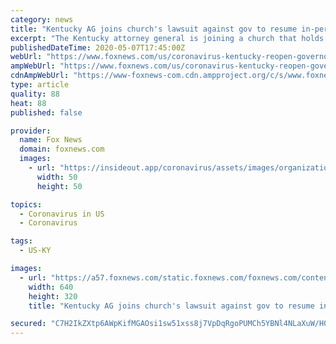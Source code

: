 ```yaml
---
category: news
title: "Kentucky AG joins church's lawsuit against gov to resume in-person services"
excerpt: "The Kentucky attorney general is joining a church that holds online and drive-in services in suing Gov. Andy Beshear over coronavirus orders that prohibit in-person services."
publishedDateTime: 2020-05-07T17:45:00Z
webUrl: "https://www.foxnews.com/us/coronavirus-kentucky-reopen-governor-church-service"
ampWebUrl: "https://www.foxnews.com/us/coronavirus-kentucky-reopen-governor-church-service.amp"
cdnAmpWebUrl: "https://www-foxnews-com.cdn.ampproject.org/c/s/www.foxnews.com/us/coronavirus-kentucky-reopen-governor-church-service.amp"
type: article
quality: 88
heat: 88
published: false

provider:
  name: Fox News
  domain: foxnews.com
  images:
    - url: "https://insideout.app/coronavirus/assets/images/organizations/foxnews.com-50x50.jpg"
      width: 50
      height: 50

topics:
  - Coronavirus in US
  - Coronavirus

tags:
  - US-KY

images:
  - url: "https://a57.foxnews.com/static.foxnews.com/foxnews.com/content/uploads/2020/05/640/320/Cameron-Beshear.jpg?ve=1&tl=1"
    width: 640
    height: 320
    title: "Kentucky AG joins church's lawsuit against gov to resume in-person services"

secured: "C7H2IkZXtp6AWpKifMGAOsi1sw51xss8j7VpDqRgoPUMCh5YBNl4NLaXuW/H0DAebxIH5mn3yIJvVeec14CS/t3LsDhjafWGRipXMcvXOY3JilleKGoxZB5TIXI8Uvd/eHNMi8BqJ5NbpqLH2PeCOL4dWz3r42Zr4CSxCOTWDDL0cd16QCiKfr2bI/zK6qxjRFfvAcmhIk9TEApORn2Evl/rmnyybzLJdhEg8/BoXx006pIJ4lscRzHF0FBDnfmuKgVcNTM/P48zWoBNHwyBtc89qtJrBbDBBHuLU3CZk4Vr+5d6911wldRYD3lFt1Wf;07rDcGtIjt7K2GbPepA7/Q=="
---
```


